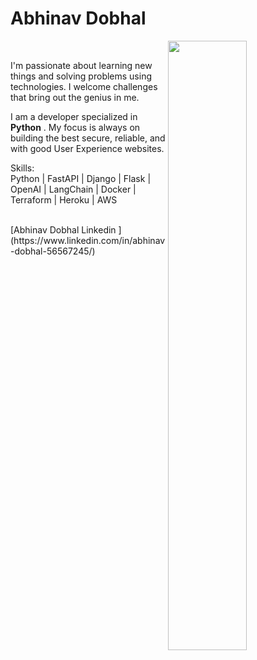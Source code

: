 <h1>Abhinav Dobhal</h1>


<img align="right" width="50%" src="https://github-readme-stats.vercel.app/api?username=abhinavdobhal&theme=react&show_icons=true&count_private=true" />
<br/>
<p>
  I'm passionate about learning new things and solving problems using technologies. I welcome challenges that bring out the genius in me.</p>
  <p>I am a  developer specialized in <b>Python</b> . My focus is always on building the best secure, 
reliable, and with good User Experience websites.</p>

Skills:<br>
Python | FastAPI | Django | Flask | OpenAI | LangChain | Docker | Terraform | Heroku | AWS


<br/>
[Abhinav Dobhal Linkedin ](https://www.linkedin.com/in/abhinav-dobhal-56567245/)


<!--
**AbhinavDobhal/abhinavdobhal** is a ✨ _special_ ✨ repository because its `README.md` (this file) appears on your GitHub profile.
-->
